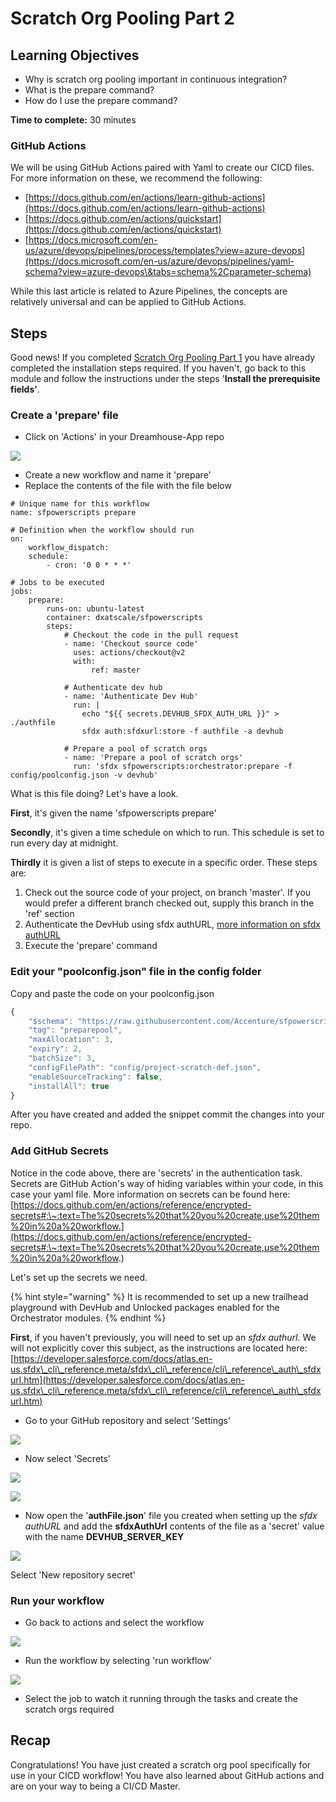 # Scratch Org Pooling Part 2

## **Learning Objectives**

* Why is scratch org pooling important in continuous integration?
* What is the prepare command?
* How do I use the prepare command?

**Time to complete:** 30 minutes

### GitHub Actions

We will be using GitHub Actions paired with Yaml to create our CICD files. For more information on these, we recommend the following:

* [https://docs.github.com/en/actions/learn-github-actions](https://docs.github.com/en/actions/learn-github-actions)
* [https://docs.github.com/en/actions/quickstart](https://docs.github.com/en/actions/quickstart)
* [https://docs.microsoft.com/en-us/azure/devops/pipelines/process/templates?view=azure-devops](https://docs.microsoft.com/en-us/azure/devops/pipelines/yaml-schema?view=azure-devops\&tabs=schema%2Cparameter-schema)

While this last article is related to Azure Pipelines, the concepts are relatively universal and can be applied to GitHub Actions.

## Steps

Good news! If you completed [Scratch Org Pooling Part 1](scratch-org-pooling.md) you have already completed the installation steps required. If you haven't, go back to this module and follow the instructions under the steps '**Install the prerequisite fields'**.

### Create a 'prepare' file

* Click on 'Actions' in your Dreamhouse-App repo

![](<../../.gitbook/assets/image (15).png>)

* Create a new workflow and name it 'prepare'
* Replace the contents of the file with the file below

```
# Unique name for this workflow
name: sfpowerscripts prepare

# Definition when the workflow should run
on:
    workflow_dispatch:
    schedule:
        - cron: '0 0 * * *'

# Jobs to be executed
jobs:
    prepare:
        runs-on: ubuntu-latest
        container: dxatscale/sfpowerscripts
        steps:
            # Checkout the code in the pull request
            - name: 'Checkout source code'
              uses: actions/checkout@v2
              with:
                  ref: master

            # Authenticate dev hub
            - name: 'Authenticate Dev Hub'
              run: |
                echo "${{ secrets.DEVHUB_SFDX_AUTH_URL }}" > ./authfile
                sfdx auth:sfdxurl:store -f authfile -a devhub

            # Prepare a pool of scratch orgs
            - name: 'Prepare a pool of scratch orgs'
              run: 'sfdx sfpowerscripts:orchestrator:prepare -f config/poolconfig.json -v devhub'
```

What is this file doing? Let's have a look.

**First**, it's given the name 'sfpowerscripts prepare'

**Secondly**, it's given a time schedule on which to run. This schedule is set to run every day at midnight.

**Thirdly** it is given a list of steps to execute in a specific order. These steps are:

1. Check out the source code of your project, on branch 'master'. If you would prefer a different branch checked out, supply this branch in the 'ref' section
2. Authenticate the DevHub using sfdx authURL, [more information on sfdx authURL](https://developer.salesforce.com/docs/atlas.en-us.sfdx\_cli\_reference.meta/sfdx\_cli\_reference/cli\_reference\_auth\_sfdxurl.htm)
3. Execute the 'prepare' command

### Edit your "poolconfig.json" file in the config folder

Copy and paste the code on your poolconfig.json

```javascript
{
    "$schema": "https://raw.githubusercontent.com/Accenture/sfpowerscripts/develop/packages/sfpowerscripts-cli/resources/schemas/pooldefinition.schema.json",
    "tag": "preparepool",
    "maxAllocation": 3,
    "expiry": 2,
    "batchSize": 3,
    "configFilePath": "config/project-scratch-def.json",
    "enableSourceTracking": false,
    "installAll": true
}
```

After you have created and added the snippet commit the changes into your repo.

### Add GitHub Secrets

Notice in the code above, there are 'secrets' in the authentication task. Secrets are GitHub Action's way of hiding variables within your code, in this case your yaml file. More information on secrets can be found here: [https://docs.github.com/en/actions/reference/encrypted-secrets#:\~:text=The%20secrets%20that%20you%20create,use%20them%20in%20a%20workflow.](https://docs.github.com/en/actions/reference/encrypted-secrets#:\~:text=The%20secrets%20that%20you%20create,use%20them%20in%20a%20workflow.)

Let's set up the secrets we need.

{% hint style="warning" %}
It is recommended to set up a new trailhead playground with DevHub and Unlocked packages enabled for the Orchestrator modules.
{% endhint %}

**First**, if you haven't previously, you will need to set up an _sfdx authurl_. We will not explicitly cover this subject, as the instructions are located here: [https://developer.salesforce.com/docs/atlas.en-us.sfdx\_cli\_reference.meta/sfdx\_cli\_reference/cli\_reference\_auth\_sfdxurl.htm](https://developer.salesforce.com/docs/atlas.en-us.sfdx\_cli\_reference.meta/sfdx\_cli\_reference/cli\_reference\_auth\_sfdxurl.htm)

* Go to your GitHub repository and select 'Settings'

![](<../../.gitbook/assets/image (38) (1).png>)

* Now select 'Secrets'

![](<../../.gitbook/assets/image (37) (1).png>)

![](<../../.gitbook/assets/image (34) (2) (1) (3) (2) (3) (3).png>)

* Now open the '**authFile.json**' file you created when setting up the _sfdx authURL_ and add the **sfdxAuthUrl** contents of the file as a 'secret' value with the name **DEVHUB\_SERVER\_KEY**

![](<../../.gitbook/assets/Screen Shot 2021-08-25 at 9.48.16 am.png>)

Select 'New repository secret'

### Run your workflow

* Go back to actions and select the workflow

![](<../../.gitbook/assets/image (16).png>)

* Run the workflow by selecting 'run workflow'

![](<../../.gitbook/assets/image (17).png>)

* Select the job to watch it running through the tasks and create the scratch orgs required

## Recap

Congratulations! You have just created a scratch org pool specifically for use in your CICD workflow! You have also learned about GitHub actions and are on your way to being a CI/CD Master.
